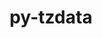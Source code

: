 ---
title: "py-tzdata"
layout: cache
categories: [package, develop]
meta: {"compilers": ["gcc@=11.1.0", "gcc@=11.4.0", "gcc@=9.4.0", "oneapi@=2024.2.1"], "num_specs": 22, "num_specs_by_stack": {"data-vis-sdk": 5, "e4s": 8, "e4s-neoverse_v1": 2, "e4s-oneapi": 5, "e4s-power": 1, "e4s-rocm-external": 5, "root": 22}, "oss": ["ubuntu20.04", "ubuntu22.04"], "platforms": ["linux"], "stacks": ["data-vis-sdk", "e4s", "e4s-neoverse_v1", "e4s-oneapi", "e4s-power", "e4s-rocm-external", "root"], "targets": ["neoverse_v1", "ppc64le", "x86_64_v3"], "versions": ["2023.3"]}
spec_details: [{"compiler": "gcc@=11.4.0", "hash": "3gb2atpfn7tdozo2hx2mmhdvphivstuh", "os": "ubuntu22.04", "platform": "linux", "size": "-", "stacks": ["e4s-rocm-external", "root"], "target": "x86_64_v3", "variants": ["build_system=python_pip"], "versions": ["2023.3"]}, {"compiler": "oneapi@=2024.2.1", "hash": "3lygxadnurqkejxsoe7goortbcmy3m7s", "os": "ubuntu22.04", "platform": "linux", "size": "-", "stacks": ["e4s-oneapi", "root"], "target": "x86_64_v3", "variants": ["build_system=python_pip"], "versions": ["2023.3"]}, {"compiler": "gcc@=11.4.0", "hash": "3u5fpsubgf2mspzyo3syx2kgsxcc5cpu", "os": "ubuntu22.04", "platform": "linux", "size": "-", "stacks": ["e4s", "e4s-rocm-external", "root"], "target": "x86_64_v3", "variants": ["build_system=python_pip"], "versions": ["2023.3"]}, {"compiler": "oneapi@=2024.2.1", "hash": "6zwfo2g4kah75vcysadsne3zyw7lq6cb", "os": "ubuntu22.04", "platform": "linux", "size": "-", "stacks": ["e4s-oneapi", "root"], "target": "x86_64_v3", "variants": ["build_system=python_pip"], "versions": ["2023.3"]}, {"compiler": "gcc@=11.4.0", "hash": "7lquys2ybynhuc5enfrgxnbqseputkex", "os": "ubuntu22.04", "platform": "linux", "size": "-", "stacks": ["e4s", "root"], "target": "x86_64_v3", "variants": ["build_system=python_pip"], "versions": ["2023.3"]}, {"compiler": "gcc@=11.4.0", "hash": "bid6jy3crmm3ru63xk32wvunuhvgwjmm", "os": "ubuntu22.04", "platform": "linux", "size": "-", "stacks": ["e4s", "root"], "target": "x86_64_v3", "variants": ["build_system=python_pip"], "versions": ["2023.3"]}, {"compiler": "gcc@=11.1.0", "hash": "bjmxvm7fxewapmria3zje4echqhvwmgz", "os": "ubuntu20.04", "platform": "linux", "size": "-", "stacks": ["data-vis-sdk", "root"], "target": "x86_64_v3", "variants": ["build_system=python_pip"], "versions": ["2023.3"]}, {"compiler": "oneapi@=2024.2.1", "hash": "ebvxqsxjeenxhjnug7oea27257psg4p6", "os": "ubuntu22.04", "platform": "linux", "size": "-", "stacks": ["e4s-oneapi", "root"], "target": "x86_64_v3", "variants": ["build_system=python_pip"], "versions": ["2023.3"]}, {"compiler": "oneapi@=2024.2.1", "hash": "fbzb3lriyfuomumsxt3nzfh2zzdls5tn", "os": "ubuntu22.04", "platform": "linux", "size": "-", "stacks": ["e4s-oneapi", "root"], "target": "x86_64_v3", "variants": ["build_system=python_pip"], "versions": ["2023.3"]}, {"compiler": "gcc@=11.1.0", "hash": "fdswzhk5l3yqyabl7fubip4i3oxqx4kg", "os": "ubuntu20.04", "platform": "linux", "size": "-", "stacks": ["data-vis-sdk", "root"], "target": "x86_64_v3", "variants": ["build_system=python_pip"], "versions": ["2023.3"]}, {"compiler": "gcc@=11.1.0", "hash": "kccvwgo2ei7kim5pbzbcsknodvfudoep", "os": "ubuntu20.04", "platform": "linux", "size": "-", "stacks": ["data-vis-sdk", "root"], "target": "x86_64_v3", "variants": ["build_system=python_pip"], "versions": ["2023.3"]}, {"compiler": "gcc@=11.4.0", "hash": "nzcfpwcilxwsaqrd3q2yd7kl5gikt3t6", "os": "ubuntu22.04", "platform": "linux", "size": "-", "stacks": ["e4s", "e4s-rocm-external", "root"], "target": "x86_64_v3", "variants": ["build_system=python_pip"], "versions": ["2023.3"]}, {"compiler": "gcc@=11.1.0", "hash": "q2iy5hhohmktnzdbkhjnu3hkh3wzy4mp", "os": "ubuntu20.04", "platform": "linux", "size": "-", "stacks": ["data-vis-sdk", "root"], "target": "x86_64_v3", "variants": ["build_system=python_pip"], "versions": ["2023.3"]}, {"compiler": "gcc@=11.4.0", "hash": "rg4bx4ghnu6hpvtq4rfs7rpnpfxqww3b", "os": "ubuntu22.04", "platform": "linux", "size": "-", "stacks": ["e4s-neoverse_v1", "root"], "target": "neoverse_v1", "variants": ["build_system=python_pip"], "versions": ["2023.3"]}, {"compiler": "gcc@=11.1.0", "hash": "rlvb4yqexz3c3kanlr2mfyu37jq7265g", "os": "ubuntu20.04", "platform": "linux", "size": "-", "stacks": ["data-vis-sdk", "root"], "target": "x86_64_v3", "variants": ["build_system=python_pip"], "versions": ["2023.3"]}, {"compiler": "gcc@=9.4.0", "hash": "srtvyqdghpw4v6xeqb5b4yzpz5yogwd3", "os": "ubuntu20.04", "platform": "linux", "size": "-", "stacks": ["e4s-power", "root"], "target": "ppc64le", "variants": ["build_system=python_pip"], "versions": ["2023.3"]}, {"compiler": "gcc@=11.4.0", "hash": "tujo7iyqrur4y25xcsjub4qt4fde6ltd", "os": "ubuntu22.04", "platform": "linux", "size": "-", "stacks": ["e4s", "root"], "target": "x86_64_v3", "variants": ["build_system=python_pip"], "versions": ["2023.3"]}, {"compiler": "gcc@=11.4.0", "hash": "twcdsc6q2tydepqas24wzqar6asiol33", "os": "ubuntu22.04", "platform": "linux", "size": "-", "stacks": ["e4s-neoverse_v1", "root"], "target": "neoverse_v1", "variants": ["build_system=python_pip"], "versions": ["2023.3"]}, {"compiler": "gcc@=11.4.0", "hash": "umqpcvxjjmbzfvomm3ibjiqykrfhtff7", "os": "ubuntu22.04", "platform": "linux", "size": "-", "stacks": ["e4s", "e4s-rocm-external", "root"], "target": "x86_64_v3", "variants": ["build_system=python_pip"], "versions": ["2023.3"]}, {"compiler": "oneapi@=2024.2.1", "hash": "v5qgrdiphoaji4vdx2malj7sp6awowa3", "os": "ubuntu22.04", "platform": "linux", "size": "-", "stacks": ["e4s-oneapi", "root"], "target": "x86_64_v3", "variants": ["build_system=python_pip"], "versions": ["2023.3"]}, {"compiler": "gcc@=11.4.0", "hash": "vldgblzkky4cgfjj4goec2wkllxifjf3", "os": "ubuntu22.04", "platform": "linux", "size": "-", "stacks": ["e4s", "root"], "target": "x86_64_v3", "variants": ["build_system=python_pip"], "versions": ["2023.3"]}, {"compiler": "gcc@=11.4.0", "hash": "xp4ny3epxmkpklze7zzkiw4onvwyrmly", "os": "ubuntu22.04", "platform": "linux", "size": "-", "stacks": ["e4s", "e4s-rocm-external", "root"], "target": "x86_64_v3", "variants": ["build_system=python_pip"], "versions": ["2023.3"]}]
---